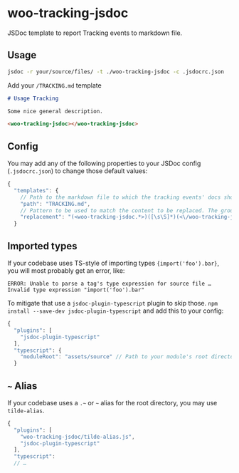 # woo-tracking-jsdoc

JSDoc template to report Tracking events to markdown file.

## Usage

```sh
jsdoc -r your/source/files/ -t ./woo-tracking-jsdoc -c .jsdocrc.json
```

Add your `/TRACKING.md` template

```md
# Usage Tracking

Some nice general description.

<woo-tracking-jsdoc></woo-tracking-jsdoc>
```

## Config

You may add any of the following properties to your JSDoc config (`.jsdocrc.json`) to change those default values:
```js
{
  "templates": {
    // Path to the markdown file to which the tracking events' docs should be added
    "path": "TRACKING.md",
    // Pattern to be used to match the content to be replaced. The groups are respectively: start marker, replaceable content, end marker.
    "replacement": "(<woo-tracking-jsdoc.*>)([\s\S]*)(<\/woo-tracking-jsdoc.*>)"
  }
```

## Imported types

If your codebase uses TS-style of importing types `{import('foo').bar}`, you will most probably get an error, like:
```
ERROR: Unable to parse a tag's type expression for source file … Invalid type expression "import('foo').bar"
```

To mitigate that use a `jsdoc-plugin-typescript` plugin to skip those. `npm install --save-dev jsdoc-plugin-typescript` and add this to your config:
```js
{
  "plugins": [
    "jsdoc-plugin-typescript"
  ],
  "typescript": {
    "moduleRoot": "assets/source" // Path to your module's root directory.
  }
```

## `~` Alias

If your codebase uses a `.~` or `~` alias for the root directory, you may use `tilde-alias`.

```js
{
  "plugins": [
    "woo-tracking-jsdoc/tilde-alias.js",
    "jsdoc-plugin-typescript"
  ],
  "typescript":
  // …
```